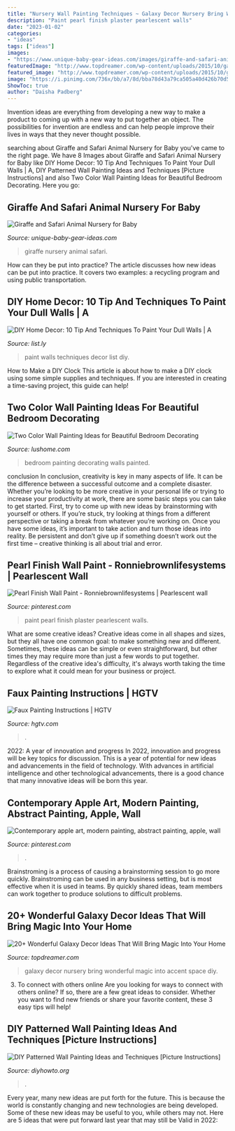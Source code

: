 ```yaml
---
title: "Nursery Wall Painting Techniques ~ Galaxy Decor Nursery Bring Wonderful Magic Into Accent Space Diy"
description: "Paint pearl finish plaster pearlescent walls"
date: "2023-01-02"
categories:
- "ideas"
tags: ["ideas"]
images:
- "https://www.unique-baby-gear-ideas.com/images/giraffe-and-safari-animal-nursery-for-baby-21691345.jpg"
featuredImage: "http://www.topdreamer.com/wp-content/uploads/2015/10/galaxy-nursery-room-wall-mural.jpg"
featured_image: "http://www.topdreamer.com/wp-content/uploads/2015/10/galaxy-nursery-room-wall-mural.jpg"
image: "https://i.pinimg.com/736x/bb/a7/8d/bba78d43a79ca505a40d426b70d5f5b3.jpg"
ShowToc: true
author: "Daisha Padberg"
---
```



Invention ideas are everything from developing a new way to make a product to coming up with a new way to put together an object. The possibilities for invention are endless and can help people improve their lives in ways that they never thought possible.

	

		
searching about Giraffe and Safari Animal Nursery for Baby you've came to the right page. We have 8 Images about Giraffe and Safari Animal Nursery for Baby like DIY Home Decor: 10 Tip And Techniques To Paint Your Dull Walls | A, DIY Patterned Wall Painting Ideas and Techniques [Picture Instructions] and also Two Color Wall Painting Ideas for Beautiful Bedroom Decorating. Here you go:
		
    
## Giraffe And Safari Animal Nursery For Baby

<img loading=lazy src="https://www.unique-baby-gear-ideas.com/images/giraffe-and-safari-animal-nursery-for-baby-21691345.jpg" onerror="this.onerror=null;this.src='https://tse1.mm.bing.net/th?id=OIP.lO710wxnlRu1Oq9LLimTQwHaJ4&amp;pid=15.1';" alt="Giraffe and Safari Animal Nursery for Baby">

_Source: unique-baby-gear-ideas.com_

>giraffe nursery animal safari. 

	

How can they be put into practice?
The article discusses how new ideas can be put into practice. It covers two examples: a recycling program and using public transportation.

    
## DIY Home Decor: 10 Tip And Techniques To Paint Your Dull Walls | A

<img loading=lazy src="http://media-cdn.list.ly/production/124623/955738/item955738_600px.jpeg?ver=5361705201" onerror="this.onerror=null;this.src='https://tse1.mm.bing.net/th?id=OIP.nUs8nvWXQLOUKjrxkdLfMwHaLH&amp;pid=15.1';" alt="DIY Home Decor: 10 Tip And Techniques To Paint Your Dull Walls | A">

_Source: list.ly_

>paint walls techniques decor list diy. 

	

How to Make a DIY Clock
This article is about how to make a DIY clock using some simple supplies and techniques. If you are interested in creating a time-saving project, this guide can help!

    
## Two Color Wall Painting Ideas For Beautiful Bedroom Decorating

<img loading=lazy src="https://www.lushome.com/wp-content/uploads/2016/06/partially-painted-walls-bedroom-decorating-ideas-19.jpg" onerror="this.onerror=null;this.src='https://tse4.mm.bing.net/th?id=OIP.T8Ah_UioRZplTY2DW-61yAHaE6&amp;pid=15.1';" alt="Two Color Wall Painting Ideas for Beautiful Bedroom Decorating">

_Source: lushome.com_

>bedroom painting decorating walls painted. 

	

conclusion
In conclusion, creativity is key in many aspects of life. It can be the difference between a successful outcome and a complete disaster. Whether you’re looking to be more creative in your personal life or trying to increase your productivity at work, there are some basic steps you can take to get started.
First, try to come up with new ideas by brainstorming with yourself or others. If you’re stuck, try looking at things from a different perspective or taking a break from whatever you’re working on. Once you have some ideas, it’s important to take action and turn those ideas into reality. Be persistent and don’t give up if something doesn’t work out the first time – creative thinking is all about trial and error.

    
## Pearl Finish Wall Paint - Ronniebrownlifesystems | Pearlescent Wall

<img loading=lazy src="https://i.pinimg.com/736x/bb/a7/8d/bba78d43a79ca505a40d426b70d5f5b3.jpg" onerror="this.onerror=null;this.src='https://tse2.mm.bing.net/th?id=OIP.Xf2vJyQqzmebxZO0EsLItAAAAA&amp;pid=15.1';" alt="Pearl Finish Wall Paint - Ronniebrownlifesystems | Pearlescent wall">

_Source: pinterest.com_

>paint pearl finish plaster pearlescent walls. 

	

What are some creative ideas?
Creative ideas come in all shapes and sizes, but they all have one common goal: to make something new and different. Sometimes, these ideas can be simple or even straightforward, but other times they may require more than just a few words to put together. Regardless of the creative idea's difficulty, it's always worth taking the time to explore what it could mean for your business or project.

    
## Faux Painting Instructions | HGTV

<img loading=lazy src="https://hgtvhome.sndimg.com/content/dam/images/hgtv/fullset/2007/8/15/2/hccor101-faux-paint.jpg.rend.hgtvcom.616.822.suffix/1400942813729.jpeg" onerror="this.onerror=null;this.src='https://tse4.mm.bing.net/th?id=OIP.kHmSffPejBWcmOmJ2NmIFgHaJ4&amp;pid=15.1';" alt="Faux Painting Instructions | HGTV">

_Source: hgtv.com_

>. 

	

2022: A year of innovation and progress
In 2022, innovation and progress will be key topics for discussion. This is a year of potential for new ideas and advancements in the field of technology. With advances in artificial intelligence and other technological advancements, there is a good chance that many innovative ideas will be born this year.

    
## Contemporary Apple Art, Modern Painting, Abstract Painting, Apple, Wall

<img loading=lazy src="https://i.pinimg.com/736x/f9/1c/93/f91c93229a11dc0eee27f8b04eb932d0.jpg" onerror="this.onerror=null;this.src='https://tse3.mm.bing.net/th?id=OIP.frltZTFF8J4ICIyDBzs5DQHaJ3&amp;pid=15.1';" alt="Contemporary apple art, modern painting, abstract painting, apple, wall">

_Source: pinterest.com_

>. 

	

Brainstroming is a process of causing a brainstorming session to go more quickly. Brainstroming can be used in any business setting, but is most effective when it is used in teams. By quickly shared ideas, team members can work together to produce solutions to difficult problems.

    
## 20+ Wonderful Galaxy Decor Ideas That Will Bring Magic Into Your Home

<img loading=lazy src="http://www.topdreamer.com/wp-content/uploads/2015/10/galaxy-nursery-room-wall-mural.jpg" onerror="this.onerror=null;this.src='https://tse4.mm.bing.net/th?id=OIP.TiAUnJxEryO77xPXJEc7ggHaLH&amp;pid=15.1';" alt="20+ Wonderful Galaxy Decor Ideas That Will Bring Magic Into Your Home">

_Source: topdreamer.com_

>galaxy decor nursery bring wonderful magic into accent space diy. 

	

3. To connect with others online
Are you looking for ways to connect with others online? If so, there are a few great ideas to consider. Whether you want to find new friends or share your favorite content, these 3 easy tips will help!

    
## DIY Patterned Wall Painting Ideas And Techniques [Picture Instructions]

<img loading=lazy src="http://www.diyhowto.org/wp-content/uploads/DIY-Geometric-Mosaic-Wall-Painting-Instruction-DIY-Wall-Painting-Ideas-Techniques-Tutorials-DIYHowto.jpg" onerror="this.onerror=null;this.src='https://tse4.mm.bing.net/th?id=OIP.7iToj4_cIQh8Py1lDrYRcQHaKn&amp;pid=15.1';" alt="DIY Patterned Wall Painting Ideas and Techniques [Picture Instructions]">

_Source: diyhowto.org_

>. 

	

Every year, many new ideas are put forth for the future. This is because the world is constantly changing and new technologies are being developed. Some of these new ideas may be useful to you, while others may not. Here are 5 ideas that were put forward last year that may still be Valid in 2022: 

